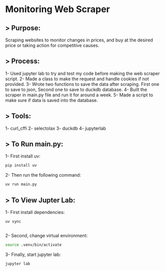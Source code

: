 # Monitoring Web Scraper

## > Purpose:
Scraping websites to monitor changes in prices, and buy at the desired price or taking action for competitive causes.

## > Process:
1- Used jupyter lab to try and test my code before making the web scraper script.
2- Made a class to make the request and handle cookies if not provided.
3- Wrote two functions to save the data after scraping. First one to save to json, Second one to save to duckdb database.
4- Built the scraper in main.py file and run it for around a week.
5- Made a script to make sure if data is saved into the database.

## > Tools:
1- curl_cffi
2- selectolax
3- duckdb
4- jupyterlab

## > To Run main.py:
1- First install uv:
```bash 
pip install uv 
```

2- Then run the following command:
```bash
uv run main.py 
```

## > To View Jupter Lab:
1- First install dependencies:
```bash 
uv sync
```

```
```
2- Second, change virtual environment:
```bash 
source .venv/bin/activate
```

3- Finally, start jupyter lab:
```bash
jupyter lab
```


```
```
```
```
```
```
```
```
